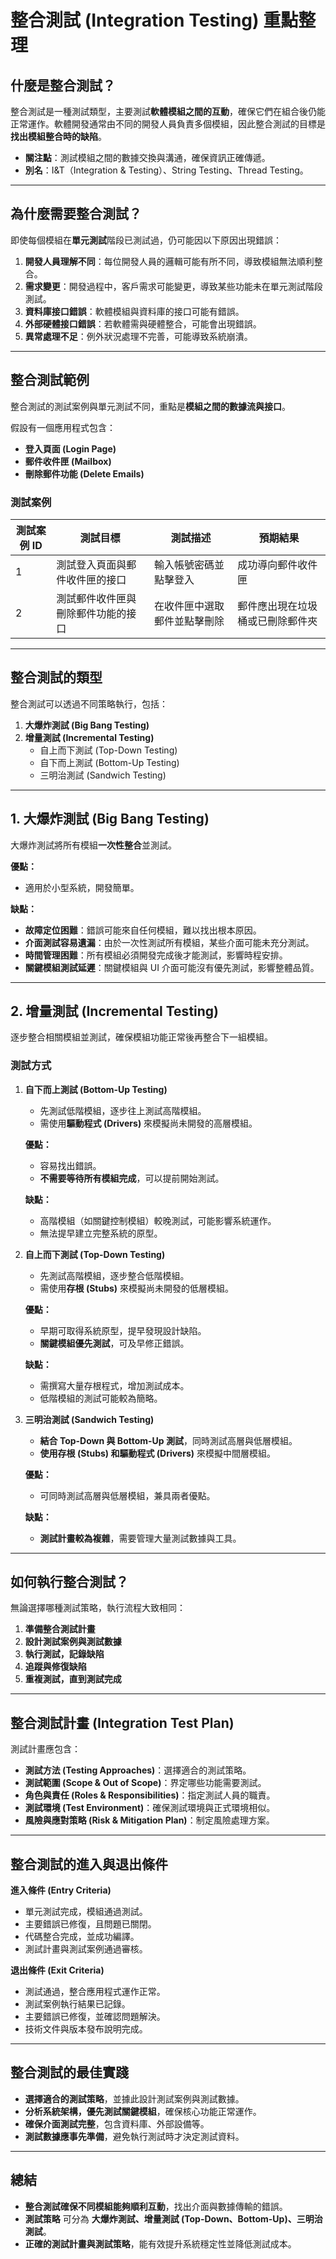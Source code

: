 # **整合測試 (Integration Testing) 重點整理**

## **什麼是整合測試？**
整合測試是一種測試類型，主要測試**軟體模組之間的互動**，確保它們在組合後仍能正常運作。軟體開發通常由不同的開發人員負責多個模組，因此整合測試的目標是**找出模組整合時的缺陷**。

- **關注點**：測試模組之間的數據交換與溝通，確保資訊正確傳遞。
- **別名**：I&T（Integration & Testing）、String Testing、Thread Testing。

---

## **為什麼需要整合測試？**
即使每個模組在**單元測試**階段已測試過，仍可能因以下原因出現錯誤：
1. **開發人員理解不同**：每位開發人員的邏輯可能有所不同，導致模組無法順利整合。
2. **需求變更**：開發過程中，客戶需求可能變更，導致某些功能未在單元測試階段測試。
3. **資料庫接口錯誤**：軟體模組與資料庫的接口可能有錯誤。
4. **外部硬體接口錯誤**：若軟體需與硬體整合，可能會出現錯誤。
5. **異常處理不足**：例外狀況處理不完善，可能導致系統崩潰。

---

## **整合測試範例**
整合測試的測試案例與單元測試不同，重點是**模組之間的數據流與接口**。

假設有一個應用程式包含：
- **登入頁面 (Login Page)**
- **郵件收件匣 (Mailbox)**
- **刪除郵件功能 (Delete Emails)**

### **測試案例**
| 測試案例 ID | 測試目標 | 測試描述 | 預期結果 |
|------------|----------|----------|----------|
| 1 | 測試登入頁面與郵件收件匣的接口 | 輸入帳號密碼並點擊登入 | 成功導向郵件收件匣 |
| 2 | 測試郵件收件匣與刪除郵件功能的接口 | 在收件匣中選取郵件並點擊刪除 | 郵件應出現在垃圾桶或已刪除郵件夾 |

---

## **整合測試的類型**
整合測試可以透過不同策略執行，包括：

1. **大爆炸測試 (Big Bang Testing)**
2. **增量測試 (Incremental Testing)**
   - 自上而下測試 (Top-Down Testing)
   - 自下而上測試 (Bottom-Up Testing)
   - 三明治測試 (Sandwich Testing)

---

## **1. 大爆炸測試 (Big Bang Testing)**
大爆炸測試將所有模組**一次性整合**並測試。

**優點：**
- 適用於小型系統，開發簡單。

**缺點：**
- **故障定位困難**：錯誤可能來自任何模組，難以找出根本原因。
- **介面測試容易遺漏**：由於一次性測試所有模組，某些介面可能未充分測試。
- **時間管理困難**：所有模組必須開發完成後才能測試，影響時程安排。
- **關鍵模組測試延遲**：關鍵模組與 UI 介面可能沒有優先測試，影響整體品質。

---

## **2. 增量測試 (Incremental Testing)**
逐步整合相關模組並測試，確保模組功能正常後再整合下一組模組。

### **測試方式**
1. **自下而上測試 (Bottom-Up Testing)**  
   - 先測試低階模組，逐步往上測試高階模組。
   - 需使用**驅動程式 (Drivers)** 來模擬尚未開發的高層模組。

   **優點：**
   - 容易找出錯誤。
   - **不需要等待所有模組完成**，可以提前開始測試。

   **缺點：**
   - 高階模組（如關鍵控制模組）較晚測試，可能影響系統運作。
   - 無法提早建立完整系統的原型。

2. **自上而下測試 (Top-Down Testing)**  
   - 先測試高階模組，逐步整合低階模組。
   - 需使用**存根 (Stubs)** 來模擬尚未開發的低層模組。

   **優點：**
   - 早期可取得系統原型，提早發現設計缺陷。
   - **關鍵模組優先測試**，可及早修正錯誤。

   **缺點：**
   - 需撰寫大量存根程式，增加測試成本。
   - 低階模組的測試可能較為簡略。

3. **三明治測試 (Sandwich Testing)**
   - **結合 Top-Down 與 Bottom-Up 測試**，同時測試高層與低層模組。
   - **使用存根 (Stubs) 和驅動程式 (Drivers)** 來模擬中間層模組。

   **優點：**
   - 可同時測試高層與低層模組，兼具兩者優點。

   **缺點：**
   - **測試計畫較為複雜**，需要管理大量測試數據與工具。

---

## **如何執行整合測試？**
無論選擇哪種測試策略，執行流程大致相同：
1. **準備整合測試計畫**
2. **設計測試案例與測試數據**
3. **執行測試，記錄缺陷**
4. **追蹤與修復缺陷**
5. **重複測試，直到測試完成**

---

## **整合測試計畫 (Integration Test Plan)**
測試計畫應包含：
- **測試方法 (Testing Approaches)**：選擇適合的測試策略。
- **測試範圍 (Scope & Out of Scope)**：界定哪些功能需要測試。
- **角色與責任 (Roles & Responsibilities)**：指定測試人員的職責。
- **測試環境 (Test Environment)**：確保測試環境與正式環境相似。
- **風險與應對策略 (Risk & Mitigation Plan)**：制定風險處理方案。

---

## **整合測試的進入與退出條件**
**進入條件 (Entry Criteria)**
- 單元測試完成，模組通過測試。
- 主要錯誤已修復，且問題已關閉。
- 代碼整合完成，並成功編譯。
- 測試計畫與測試案例通過審核。

**退出條件 (Exit Criteria)**
- 測試通過，整合應用程式運作正常。
- 測試案例執行結果已記錄。
- 主要錯誤已修復，並確認問題解決。
- 技術文件與版本發布說明完成。

---

## **整合測試的最佳實踐**
- **選擇適合的測試策略**，並據此設計測試案例與測試數據。
- **分析系統架構，優先測試關鍵模組**，確保核心功能正常運作。
- **確保介面測試完整**，包含資料庫、外部設備等。
- **測試數據應事先準備**，避免執行測試時才決定測試資料。

---

## **總結**
- **整合測試確保不同模組能夠順利互動**，找出介面與數據傳輸的錯誤。
- **測試策略** 可分為 **大爆炸測試、增量測試 (Top-Down、Bottom-Up)、三明治測試**。
- **正確的測試計畫與測試策略**，能有效提升系統穩定性並降低測試成本。
